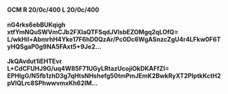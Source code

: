 #### GCM R 20/0c/400 L 20/0c/400
**nG4rks6ebBUKqigh**<br/>**xtfYmNQuSWVmCJb2FXIaQTFSqdJVlsbEZOMgq2qLOfQ=**<br/>**L/wkHil+AbmrhH4Yke17F6hD0QzAr/Pc0Dc6WgASnzcZgU4r4LFkw0F6TyHQSgaP0g9NA5FAxt5+9Je2...**<br/><br/>
**JkQAvdut1iEHTEvr**<br/>**L+CdCFUHJ9G/uq4W85F71UGyLRtazUcojiOkDKAFfZI=**<br/>**EPHlgG/N5fb1zhD3g7qHtsNHshefg50tmPmJEmK2BwkRyXT2PlptkKctH2pVlQLrc8SPhwwvmxKh62IM...**